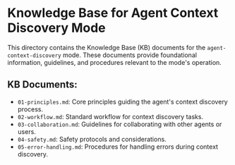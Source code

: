 # Knowledge Base for Agent Context Discovery Mode

This directory contains the Knowledge Base (KB) documents for the `agent-context-discovery` mode. These documents provide foundational information, guidelines, and procedures relevant to the mode's operation.

## KB Documents:

*   `01-principles.md`: Core principles guiding the agent's context discovery process.
*   `02-workflow.md`: Standard workflow for context discovery tasks.
*   `03-collaboration.md`: Guidelines for collaborating with other agents or users.
*   `04-safety.md`: Safety protocols and considerations.
*   `05-error-handling.md`: Procedures for handling errors during context discovery.
